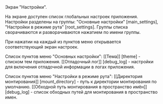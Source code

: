 Экран "Настройки".

На экране доступен список глобальных настроек приложения.
Настройки разделены на группы: "Основные настройки" [main_settings], "Настройки в режиме рута" [root_settings]. Группы списка сворачиваются и разворачиваются нажатием по имени группы.

При нажатии на каждый из пунктов меню открывается соответствующий экран настроек.

Список пунктов меню "Основных настройки":
[[Тема]] [theme] - списком тем приложения.
[[Отладочный лог]] [debug_log] - настройки для включения отладочной информации в логах приложения.


Список пунктов меню "Настройки в режиме рута":
[[Директория монтирования]] [mount_directory] - путь к директории монтирования по умолчанию.
[[Обходной путь монтирования в пространство имён]] [debug_log] - список обходных путей для монтирования в пространство имен.

